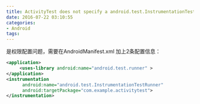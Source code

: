 ```yaml
---
title: ActivityTest does not specify a android.test.InstrumentationTestRunner instrumentation or does not declare uses-library android.test.runner in its AndroidManifest.xml
date: 2016-07-22 03:10:55
categories:
- Android
tags: 
---
```

是权限配置问题，需要在AndroidManifest.xml 加上2条配置信息：
```xml
<application>
     <uses-library android:name="android.test.runner" >
</application>
<instrumentation 
      android:name="android.test.InstrumentationTestRunner" 
      android:targetPackage="com.example.activitytest">
</instrumentation>
```